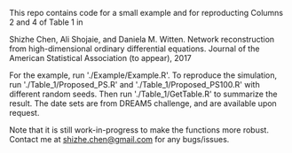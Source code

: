 This repo contains code for a small example and for reproducting Columns 2 and 4 of Table 1 in 
  
  Shizhe Chen, Ali Shojaie, and Daniela M. Witten. Network reconstruction from high-dimensional ordinary differential equations. Journal of the American Statistical Association (to appear), 2017

For the example, run './Example/Example.R'.
To reproduce the simulation, run './Table_1/Proposed_PS.R' and './Table_1/Proposed_PS100.R' with different random seeds. 
Then run './Table_1/GetTable.R' to summarize the result. The date sets are from DREAM5 challenge, and are available upon request.

Note that it is still work-in-progress to make the functions more robust. Contact me at shizhe.chen@gmail.com for any bugs/issues. 



